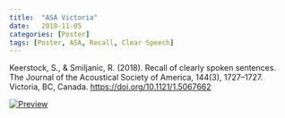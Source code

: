 ```yaml
---
title:  "ASA Victoria"
date:   2018-11-05
categories: [Poster]
tags: [Poster, ASA, Recall, Clear Speech]
---
```


Keerstock, S., & Smiljanic, R. (2018). Recall of clearly spoken sentences. The Journal of the Acoustical Society of America, 144(3), 1727–1727. Victoria, BC, Canada. https://doi.org/10.1121/1.5067662

  <a href="https://skrstck.github.io/projects/2018-11-Victoria/1pSCb51.pdf"> <img alt="Preview" src="https://skrstck.github.io/projects/2018-11-Victoria/1pSCb51-thumb.png"> 

